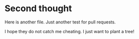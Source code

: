 # Second thought

Here is another file.
Just another test for pull requests.

I hope they do not catch me cheating. I just want to plant a tree!
